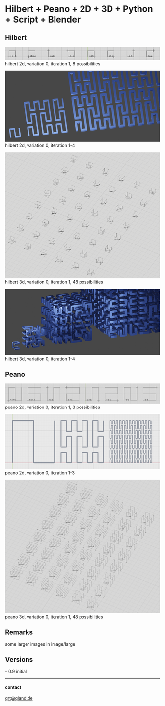 # **Hilbert + Peano + 2D + 3D + Python + Script + Blender**

## **Hilbert**

![Image](images/hilbert2d_var0.png)  
hilbert 2d, variation 0, iteration 1, 8 possibilities

![Image](images/hilbert2d_1_4.png)  
hilbert 2d, variation 0, iteration 1-4

![Image](images/hilbert3d_var0.png)  
hilbert 3d, variation 0, iteration 1, 48 possibilities

![Image](images/hilbert3d_1_4r.png)  
hilbert 3d, variation 0, iteration 1-4

## **Peano**
![Image](images/peano2d_var0.png)  
peano 2d, variation 0, iteration 1, 8 possibilities

![Image](images/peano2d_1_3.png)  
peano 2d, variation 0, iteration 1-3

![Image](images/peano3d_var0.png)  
peano 3d, variation 0, iteration 1, 48 possibilities

## **Remarks**
some larger images in image/large

## **Versions**
\- 0.9 initial  

---

#### contact
[qrt@qland.de](mailto:qrt@qland.de)
